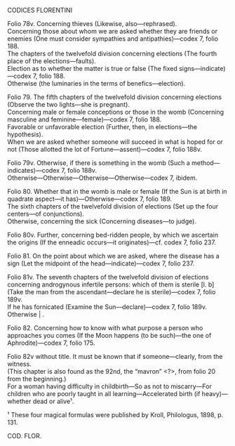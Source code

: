 CODICES FLORENTINI

Folio 78v. Concerning thieves (Likewise, also—rephrased).  
Concerning those about whom we are asked whether they are friends or enemies (One must consider sympathies and antipathies)—codex 7, folio 188.  
The chapters of the twelvefold division concerning elections (The fourth place of the elections—faults).  
Election as to whether the matter is true or false (The fixed signs—indicate)—codex 7, folio 188.  
Otherwise (the luminaries in the terms of benefics—election).

Folio 79. The fifth chapters of the twelvefold division concerning elections (Observe the two lights—she is pregnant).  
Concerning male or female conceptions or those in the womb (Concerning masculine and feminine—female)—codex 7, folio 188.  
Favorable or unfavorable election (Further, then, in elections—the hypothesis).  
When we are asked whether someone will succeed in what is hoped for or not (Those allotted the lot of Fortune—assent)—codex 7, folio 188v.

Folio 79v. Otherwise, if there is something in the womb (Such a method—indicates)—codex 7, folio 188v.  
Otherwise—Otherwise—Otherwise—Otherwise—codex 7, ibidem.

Folio 80. Whether that in the womb is male or female (If the Sun is at birth in quadrate aspect—it has)—Otherwise—codex 7, folio 189.  
The sixth chapters of the twelvefold division of elections (Set up the four centers—of conjunctions).  
Otherwise, concerning the sick (Concerning diseases—to judge).

Folio 80v. Further, concerning bed-ridden people, by which we ascertain the origins (If the enneadic occurs—it originates)—cf. codex 7, folio 237.

Folio 81. On the point about which we are asked, where the disease has a sign (Let the midpoint of the head—indicate)—codex 7, folio 237.

Folio 81v. The seventh chapters of the twelvefold division of elections concerning androgynous infertile persons: which of them is sterile [l. b] (Take the man from the ascendant—declare he is sterile)—codex 7, folio 189v.  
If he has fornicated (Examine the Sun—declare)—codex 7, folio 189v.  
Otherwise | <otherwise>.

Folio 82. Concerning how to know with what purpose a person who approaches you comes (If the Moon happens (to be such)—the one of Aphrodite)—codex 7, folio 175.

Folio 82v without title. It must be known that if someone—clearly, from the witness.  
(This chapter is also found as the 92nd, the “mavron” <?>, from folio 20 from the beginning.)  
For a woman having difficulty in childbirth—So as not to miscarry—For children who are poorly taught in all learning—Accelerated birth (if heavy)—whether dead or alive¹.

¹ These four magical formulas were published by Kroll, Philologus, 1898, p. 131.

COD. FLOR.
